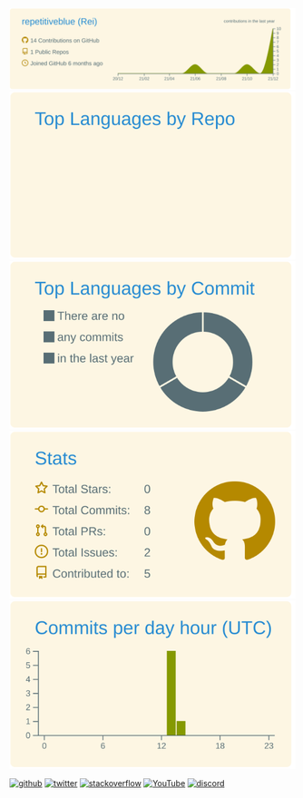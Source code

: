 <img src='https://raw.githubusercontent.com/repetitiveblue/repetitiveblue/master/profile-summary-card-output/solarized/0-profile-details.svg'><img src='https://raw.githubusercontent.com/repetitiveblue/repetitiveblue/master/profile-summary-card-output/solarized/1-repos-per-language.svg'><img src='https://raw.githubusercontent.com/repetitiveblue/repetitiveblue/master/profile-summary-card-output/solarized/2-most-commit-language.svg'><img src='https://raw.githubusercontent.com/repetitiveblue/repetitiveblue/master/profile-summary-card-output/solarized/3-stats.svg'><img src='https://raw.githubusercontent.com/repetitiveblue/repetitiveblue/master/profile-summary-card-output/solarized/4-productive-time.svg'>

[<img src='https://imgur.com/7jiwnGD.png' alt='github' height='40'>](https://github.com/repetitiveblue) [<img src='https://imgur.com/ELp7B2a.png' alt='twitter' height='40'>](https://twitter.com/repetitiveblue) [<img src='https://imgur.com/yroFyHL.png' alt='stackoverflow' height='40'>](https://stackoverflow.com/users/17724474) [<img src='https://imgur.com/DqwGRrf.png' alt='YouTube' height='40'>](https://www.youtube.com/channel/UCG30ADu-lMYQeq2zrL__bQg) [<img src='https://imgur.com/nJpygG1.png' alt='discord' height='40'>](https://discords.com/bio/p/reihan)
